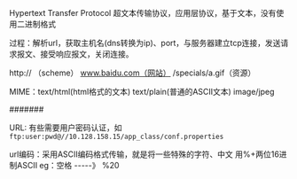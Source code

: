 Hypertext Transfer Protocol   超文本传输协议，应用层协议，基于文本，没有使用二进制格式

过程：解析url，获取主机名\(dns转换为ip\)、port，与服务器建立tcp连接，发送请求报文、接受响应报文，关闭连接。

http:// （scheme）      www.baidu.com（网站）      /specials/a.gif（资源）

MIME：text/html\(html格式的文本\)   text/plain\(普通的ASCII文本\)  image/jpeg

\#\#\#\#\#\#\#

URL: 有些需要用户密码认证，如`ftp:user:pwd@//10.128.158.15/app_class/conf.properties`

url编码：采用ASCII编码格式传输，就是将一些特殊的字符、中文  用%+两位16进制ASCII        eg：空格   -----》  %20



